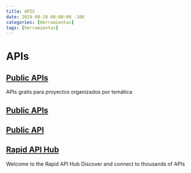 ```yaml
---
title: APIS
date: 2024-08-20 00:00:00 -100
categories: [Herramientas]
tags: [herramientas]
---
```


# APIs

## [Public APIs](https://github.com/public-apis/public-apis)

APIs gratis para proyectos organizados por temática

## [Public APIs](https://publicapis.dev/)

## [Public API](https://publicapi.dev/)

## [Rapid API Hub](https://rapidapi.com/hub)

Welcome to the Rapid API Hub
Discover and connect to thousands of APIs
